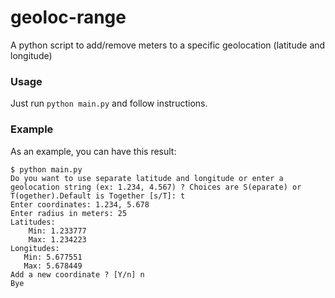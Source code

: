 # geoloc-range
A python script to add/remove meters to a specific geolocation (latitude and longitude)

### Usage
Just run `python main.py` and follow instructions.

### Example
As an example, you can have this result:

```shell script
$ python main.py 
Do you want to use separate latitude and longitude or enter a geolocation string (ex: 1.234, 4.567) ? Choices are S(eparate) or T(ogether).Default is Together [s/T]: t
Enter coordinates: 1.234, 5.678
Enter radius in meters: 25
Latitudes:
    Min: 1.233777
    Max: 1.234223
Longitudes:
   Min: 5.677551
   Max: 5.678449
Add a new coordinate ? [Y/n] n
Bye

```